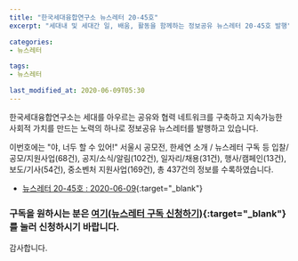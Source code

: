 ```yaml
---
title: "한국세대융합연구소 뉴스레터 20-45호"
excerpt: "세대내 및 세대간 일, 배움, 활동을 함께하는 정보공유 뉴스레터 20-45호 발행" 

categories:
- 뉴스레터

tags:
- 뉴스레터

last_modified_at: 2020-06-09T05:30
---
```


한국세대융합연구소는 세대를 아우르는 공유와 협력 네트워크를 구축하고 지속가능한 사회적 가치를 만드는 노력의 하나로 정보공유 뉴스레터를 발행하고 있습니다.

이번호에는 "야, 너두 할 수 있어!" 서울시 공모전, 한세연 소개 / 뉴스레터 구독 등 입찰/공모/지원사업(68건), 공지/소식/알림(102건), 일자리/채용(31건), 행사/캠페인(13건), 보도/기사(54건), 중소벤처 지원사업(169건), 총 437건의 정보를 수록하였습니다.

* [뉴스레터 20-45호 : 2020-06-09](https://drive.google.com/uc?export=view&id=1nKYCKD14rHyNjGF6-RLUtMoRN9RNZth5){:target="_blank"}


### 구독을 원하시는 분은 [여기(뉴스레터 구독 신청하기)](https://forms.gle/MJ5gVHCdunBXXWVB7){:target="_blank"} 를 눌러 신청하시기 바랍니다.


감사합니다.